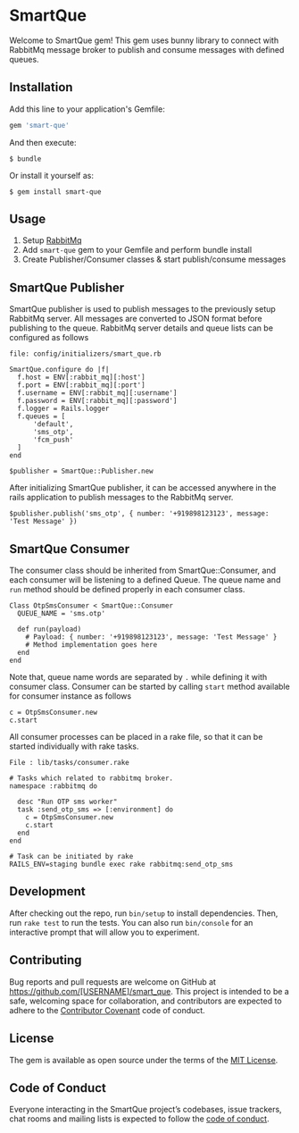 # SmartQue

Welcome to SmartQue gem! This gem uses bunny library to connect with RabbitMq message broker
to publish and consume messages with defined queues.

## Installation

Add this line to your application's Gemfile:

```ruby
gem 'smart-que'
```

And then execute:

    $ bundle

Or install it yourself as:

    $ gem install smart-que

## Usage

1. Setup [RabbitMq](https://www.rabbitmq.com/#getstarted)
2. Add `smart-que` gem to your Gemfile and perform bundle install
3. Create Publisher/Consumer classes & start publish/consume messages

## SmartQue Publisher

SmartQue publisher is used to publish messages to the previously setup RabbitMq
server. All messages are converted to JSON format before publishing to the queue.
RabbitMq server details and queue lists can be configured as follows

```
file: config/initializers/smart_que.rb

SmartQue.configure do |f|
  f.host = ENV[:rabbit_mq][:host']
  f.port = ENV[:rabbit_mq][:port']
  f.username = ENV[:rabbit_mq][:username']
  f.password = ENV[:rabbit_mq][:password']
  f.logger = Rails.logger
  f.queues = [
      'default',
      'sms_otp',
      'fcm_push'
  ]
end

$publisher = SmartQue::Publisher.new

```

After initializing SmartQue publisher, it can be accessed anywhere in the rails application
to publish messages to the RabbitMq server.

```
$publisher.publish('sms_otp', { number: '+919898123123', message: 'Test Message' })
```

## SmartQue Consumer

The consumer class should be inherited from SmartQue::Consumer, and each consumer will be
listening to a defined Queue. The queue name and `run` method should be defined properly
in each consumer class.

```
Class OtpSmsConsumer < SmartQue::Consumer
  QUEUE_NAME = 'sms.otp'

  def run(payload)
    # Payload: { number: '+919898123123', message: 'Test Message' }
    # Method implementation goes here
  end
end
```

Note that, queue name words are separated by `.` while defining it with consumer class.
Consumer can be started by calling `start` method available for consumer instance as follows

```
c = OtpSmsConsumer.new
c.start
```

All consumer processes can be placed in a rake file, so that it can be started individually
with rake tasks.

```
File : lib/tasks/consumer.rake

# Tasks which related to rabbitmq broker.
namespace :rabbitmq do

  desc "Run OTP sms worker"
  task :send_otp_sms => [:environment] do
    c = OtpSmsConsumer.new
    c.start
  end
end

# Task can be initiated by rake
RAILS_ENV=staging bundle exec rake rabbitmq:send_otp_sms
```

## Development

After checking out the repo, run `bin/setup` to install dependencies. Then, run `rake test` to run the tests. You can also run `bin/console` for an interactive prompt that will allow you to experiment.

## Contributing

Bug reports and pull requests are welcome on GitHub at https://github.com/[USERNAME]/smart_que. This project is intended to be a safe, welcoming space for collaboration, and contributors are expected to adhere to the [Contributor Covenant](http://contributor-covenant.org) code of conduct.

## License

The gem is available as open source under the terms of the [MIT License](http://opensource.org/licenses/MIT).

## Code of Conduct

Everyone interacting in the SmartQue project’s codebases, issue trackers, chat rooms and mailing lists is expected to follow the [code of conduct](https://github.com/[USERNAME]/smart_que/blob/master/CODE_OF_CONDUCT.md).
